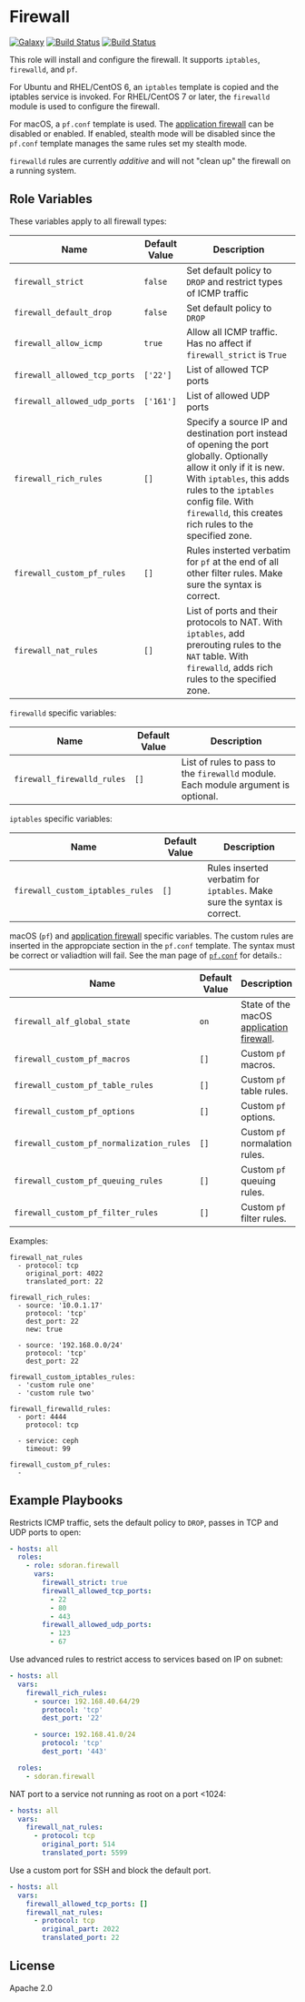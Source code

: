 Firewall
=========
[![Galaxy](https://img.shields.io/badge/galaxy-samdoran.firewall-blue.svg?style=flat)](https://galaxy.ansible.com/samdoran/firewall)
[![Build Status](https://travis-ci.org/samdoran/ansible-role-firewall.svg?branch=master)](https://travis-ci.org/samdoran/ansible-role-firewall)
[![Build Status](https://dev.azure.com/samdoran/ansible-role-firewall/_apis/build/status/samdoran.ansible-role-firewall?branchName=master)](https://dev.azure.com/samdoran/ansible-role-firewall/_build/latest?definitionId=1&branchName=master)

This role will install and configure the firewall. It supports `iptables`, `firewalld`, and `pf`.

For Ubuntu and RHEL/CentOS 6, an `iptables` template is copied and the iptables service is invoked. For RHEL/CentOS 7 or later, the `firewalld` module is used to configure the firewall.

For macOS, a `pf.conf` template is used. The [application firewall][_alf] can be disabled or enabled. If enabled, stealth mode will be disabled since the `pf.conf` template manages the same rules set my stealth mode.

`firewalld` rules are currently _additive_ and will not "clean up" the firewall on a running system.

Role Variables
--------------

These variables apply to all firewall types:

|   Name               | Default Value | Description                                                      |
|----------------------|---------------|------------------------------------------------------------------|
| `firewall_strict`    | `false`         | Set default policy to `DROP` and restrict types of ICMP traffic  |
| `firewall_default_drop`    | `false`  | Set default policy to `DROP`  |
| `firewall_allow_icmp` | `true` | Allow all ICMP traffic. Has no affect if `firewall_strict` is `True` |
| `firewall_allowed_tcp_ports` | `['22']` | List of allowed TCP ports |
| `firewall_allowed_udp_ports` | `['161'] `| List of allowed UDP ports |
| `firewall_rich_rules` | `[]` | Specify a source IP and destination port instead of opening the port globally. Optionally allow it only if it is new. With `iptables`, this adds rules to the `iptables` config file. With `firewalld`, this creates rich rules to the specified zone. |
| `firewall_custom_pf_rules` | `[]` | Rules insterted verbatim for `pf` at the end of all other filter rules. Make sure the syntax is correct. |
| `firewall_nat_rules` | `[]` | List of ports and their protocols to NAT. With `iptables`, add prerouting rules to the `NAT` table. With `firewalld`, adds rich rules to the specified zone. |


`firewalld` specific variables:

|   Name               | Default Value | Description                                                      |
|----------------------|---------------|------------------------------------------------------------------|
| `firewall_firewalld_rules` | `[]` | List of rules to pass to the `firewalld` module. Each module argument is optional. |

`iptables` specific variables:

|   Name               | Default Value | Description                                                      |
|----------------------|---------------|------------------------------------------------------------------|
| `firewall_custom_iptables_rules` | `[]` | Rules inserted verbatim for `iptables`. Make sure the syntax is correct. |

macOS (`pf`) and [application firewall][_alf] specific variables. The custom rules are inserted in the appropciate section in the `pf.conf` template. The syntax must be correct or valiadtion will fail. See the man page of [`pf.conf`](https://man.openbsd.org/pf.conf.5) for details.:

|   Name               | Default Value | Description                                                      |
|----------------------|---------------|------------------------------------------------------------------|
| `firewall_alf_global_state` | `on` | State of the macOS [application firewall][_alf]. |
| `firewall_custom_pf_macros` | `[]` | Custom `pf` macros. |
| `firewall_custom_pf_table_rules` | `[]` | Custom `pf` table rules. |
| `firewall_custom_pf_options` | `[]` | Custom `pf` options. |
| `firewall_custom_pf_normalization_rules` | `[]` | Custom `pf` normalation rules. |
| `firewall_custom_pf_queuing_rules` | `[]` | Custom `pf` queuing rules. |
| `firewall_custom_pf_filter_rules` | `[]` | Custom `pf` filter rules. |

Examples:

    firewall_nat_rules
      - protocol: tcp
        original_port: 4022
        translated_port: 22

    firewall_rich_rules:
      - source: '10.0.1.17'
        protocol: 'tcp'
        dest_port: 22
        new: true

      - source: '192.168.0.0/24'
        protocol: 'tcp'
        dest_port: 22

    firewall_custom_iptables_rules:
      - 'custom rule one'
      - 'custom rule two'

    firewall_firewalld_rules:
      - port: 4444
        protocol: tcp

      - service: ceph
        timeout: 99

    firewall_custom_pf_rules:
      -

Example Playbooks
----------------

Restricts ICMP traffic, sets the default policy to `DROP`, passes in TCP and UDP ports to open:

```yaml
- hosts: all
  roles:
    - role: sdoran.firewall
      vars:
        firewall_strict: true
        firewall_allowed_tcp_ports:
          - 22
          - 80
          - 443
        firewall_allowed_udp_ports:
          - 123
          - 67
```

Use advanced rules to restrict access to services based on IP on subnet:

```yaml
- hosts: all
  vars:
    firewall_rich_rules:
      - source: 192.168.40.64/29
        protocol: 'tcp'
        dest_port: '22'

      - source: 192.168.41.0/24
        protocol: 'tcp'
        dest_port: '443'

  roles:
    - sdoran.firewall
```

NAT port to a service not running as root on a port <1024:

```yaml
- hosts: all
  vars:
    firewall_nat_rules:
      - protocol: tcp
        original_port: 514
        translated_port: 5599
```

Use a custom port for SSH and block the default port.

```yaml
- hosts: all
  vars:
    firewall_allowed_tcp_ports: []
    firewall_nat_rules:
      - protocol: tcp
        original_part: 2022
        translated_port: 22
```

License
-------

Apache 2.0


[_alf]: https://support.apple.com/en-us/HT201642
